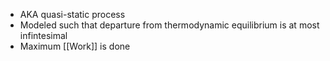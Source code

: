 - AKA quasi-static process
- Modeled such that departure from thermodynamic equilibrium is at most infintesimal
- Maximum [[Work]] is done
